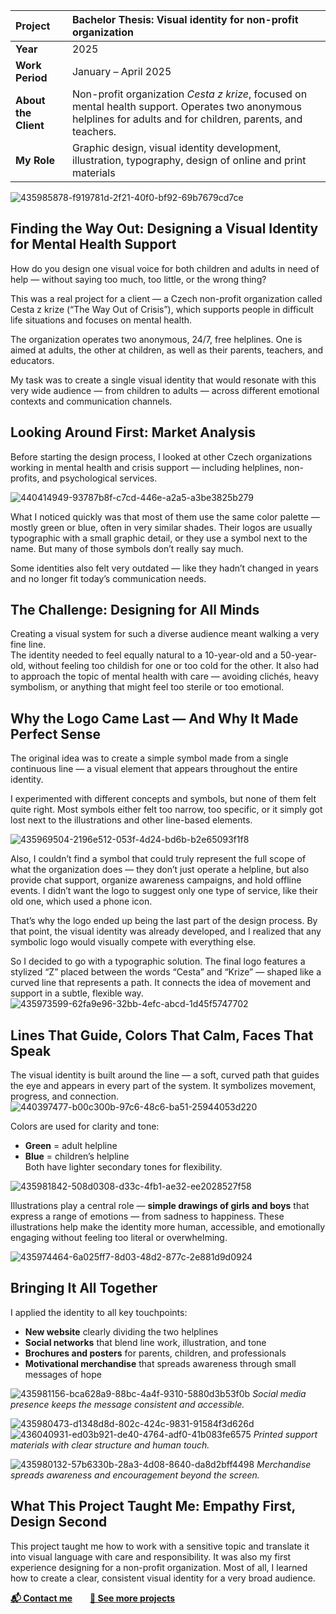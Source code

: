 | **Project**             | Bachelor Thesis: Visual identity for non-profit organization |
|:---------------------|:-----|
| **Year**             | 2025 |
| **Work Period**      | January – April 2025 |
| **About the Client** | Non-profit organization *Cesta z krize*, focused on mental health support. Operates two anonymous helplines for adults and for children, parents, and teachers. |
| **My Role**          | Graphic design, visual identity development, illustration, typography, design of online and print materials |

![435985878-f919781d-2f21-40f0-bf92-69b7679cd7ce](https://github.com/user-attachments/assets/c9b5e1a6-3f41-4a2e-b6d3-ceb3efb7fe89)


## Finding the Way Out: Designing a Visual Identity for Mental Health Support

How do you design one visual voice for both children and adults in need of help — without saying too much, too little, or the wrong thing?  

This was a real project for a client — a Czech non-profit organization called Cesta z krize (“The Way Out of Crisis”), which supports people in difficult life situations and focuses on mental health.

The organization operates two anonymous, 24/7, free helplines. One is aimed at adults, the other at children, as well as their parents, teachers, and educators. 

My task was to create a single visual identity that would resonate with this very wide audience — from children to adults — across different emotional contexts and communication channels.

## Looking Around First: Market Analysis
Before starting the design process, I looked at other Czech organizations working in mental health and crisis support — including helplines, non-profits, and psychological services.

![440414949-93787b8f-c7cd-446e-a2a5-a3be3825b279](https://github.com/user-attachments/assets/c120556f-d26a-49d8-a1ac-de1d13233820)

What I noticed quickly was that most of them use the same color palette — mostly green or blue, often in very similar shades. Their logos are usually typographic with a small graphic detail, or they use a symbol next to the name. But many of those symbols don’t really say much.

Some identities also felt very outdated — like they hadn’t changed in years and no longer fit today’s communication needs. 

## The Challenge: Designing for All Minds

Creating a visual system for such a diverse audience meant walking a very fine line.  
The identity needed to feel equally natural to a 10-year-old and a 50-year-old,  without feeling too childish for one or too cold for the other. It also had to approach the topic of mental health with care — avoiding clichés, heavy symbolism, or anything that might feel too sterile or too emotional.



## Why the Logo Came Last — And Why It Made Perfect Sense

The original idea was to create a simple symbol made from a single continuous line — a visual element that appears throughout the entire identity.  

I experimented with different concepts and symbols, but none of them felt quite right. Most symbols either felt too narrow, too specific, or it simply got lost next to the illustrations and other line-based elements.

![435969504-2196e512-053f-4d24-bd6b-b2e65093f1f8](https://github.com/user-attachments/assets/c0b7e9ce-3c67-4575-a684-5a0c7be391b3)

Also, I couldn’t find a symbol that could truly represent the full scope of what the organization does — they don’t just operate a helpline, but also provide chat support, organize awareness campaigns, and hold offline events. I didn’t want the logo to suggest only one type of service, like their old one, which used a phone  icon. 

That’s why the logo ended up being the last part of the design process. By that point, the visual identity was already developed, and I realized that any symbolic logo would visually compete with everything else.

So I decided to go with a typographic solution. The final logo features a stylized “Z” placed between the words “Cesta” and “Krize” — shaped like a curved line that represents a path. It connects the idea of movement and support in a subtle, flexible way.
![435973599-62fa9e96-32bb-4efc-abcd-1d45f5747702](https://github.com/user-attachments/assets/6ef94a3d-0654-43df-b3f9-0feacfb1a069)

## Lines That Guide, Colors That Calm, Faces That Speak

The visual identity is built around the line — a soft, curved path that guides the eye and appears in every part of the system. It symbolizes movement, progress, and connection.
![440397477-b00c300b-97c6-48c6-ba51-25944053d220](https://github.com/user-attachments/assets/e5eb9efd-b3da-4688-955c-414574a0bd68)


Colors are used for clarity and tone:  
- **Green** = adult helpline  
- **Blue** = children’s helpline  
Both have lighter secondary tones for flexibility.

![435981842-508d0308-d33c-4fb1-ae32-ee2028527f58](https://github.com/user-attachments/assets/16a0d306-54cc-4db2-8f49-a5071b75b995)

Illustrations play a central role — **simple drawings of girls and boys** that express a range of emotions — from sadness to happiness. These illustrations help make the identity more human, accessible, and emotionally engaging without feeling too literal or overwhelming.

![435974464-6a025ff7-8d03-48d2-877c-2e881d9d0924](https://github.com/user-attachments/assets/bc7f92b6-f6b1-4baa-bb5d-d82f771f35e6)

## Bringing It All Together  
I applied the identity to all key touchpoints:

- **New website** clearly dividing the two helplines  
- **Social networks** that blend line work, illustration, and tone  
- **Brochures and posters** for parents, children, and professionals  
- **Motivational merchandise** that spreads awareness through small messages of hope

![435981156-bca628a9-88bc-4a4f-9310-5880d3b53f0b](https://github.com/user-attachments/assets/ee18935c-2d9a-4c4e-bf97-305d3f895dd6)
*Social media presence keeps the message consistent and accessible.*


![435980473-d1348d8d-802c-424c-9831-91584f3d626d](https://github.com/user-attachments/assets/0ec02279-c294-4639-8709-94ecbe913556)
![436040931-ed03b921-de40-4764-adf0-41b083fe6575](https://github.com/user-attachments/assets/9206bf5f-cf00-48b9-bc93-064a286e5808)
*Printed support materials with clear structure and human touch.*

![435980132-57b6330b-28a3-4d08-8640-da8d2bff4498](https://github.com/user-attachments/assets/67d4ca9a-c3fc-4504-ac22-e4a22e24323f)
*Merchandise spreads awareness and encouragement beyond the screen.*

## What This Project Taught Me: Empathy First, Design Second

This project taught me how to work with a sensitive topic and translate it into visual language with care and responsibility. It was also my first experience designing for a non-profit organization. Most of all, I learned how to create a clear, consistent visual identity for a very broad audience.

**[📬 Contact me](mailto:katesafrankova@gmail.com)**  **[📁 See more projects](02-first-impressions/index.md)**
